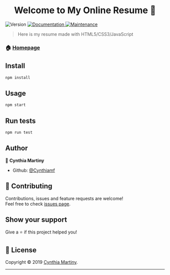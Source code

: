 <h1 align="center">Welcome to My Online Resume 👋</h1>
<p>
  <img alt="Version" src="https://img.shields.io/badge/version-1.0.0-blue.svg?cacheSeconds=2592000" />
  <a href="https://github.com/Mobius1/Pageable#readme" target="_blank">
    <img alt="Documentation" src="https://img.shields.io/badge/documentation-yes-brightgreen.svg" />
  </a>
  <a href="https://github.com/Mobius1/Pageable/graphs/commit-activity" target="_blank">
    <img alt="Maintenance" src="https://img.shields.io/badge/Maintained%3F-yes-green.svg" />
  </a>
</p>

> Here is my resume made with HTML5/CSS3/JavaScript

### 🏠 [Homepage](https://github.com/Cynthiamf/CV-WEB)

## Install

```sh
npm install
```

## Usage

```sh
npm start
```

## Run tests

```sh
npm run test
```

## Author

👤 **Cynthia Martiny**

* Github: [@Cynthiamf](https://github.com/Cynthiamf)

## 🤝 Contributing

Contributions, issues and feature requests are welcome!<br />Feel free to check [issues page](https://github.com/Mobius1/Pageable/issues).

## Show your support

Give a ⭐️ if this project helped you!

## 📝 License

Copyright © 2019 [Cynthia Martiny](https://github.com/Cynthiamf).<br />

***
